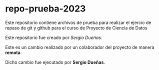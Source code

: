 # repo-prueba-2023
Este repositorio contiene archivos de prueba para realizar el ejercio de repaso de git y github para el curso de Proyecto de Ciencia de Datos

Este repositorio fue creado por *Sergio Dueñas*.

Este es un cambio realizado por un colaborador del proyecto de manera **remota**.

Dicho cambio fue ejecutado por **Sergio Dueñas**.
